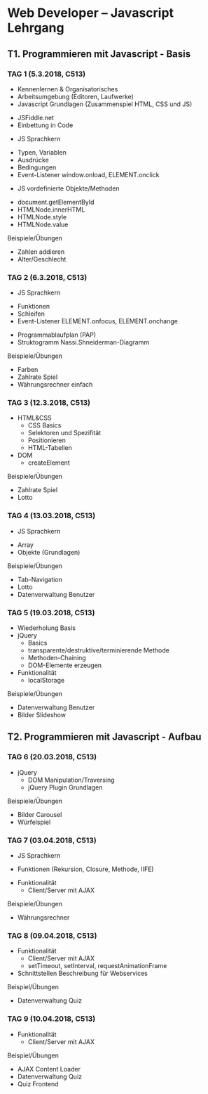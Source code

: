 #  Web Developer – Javascript Lehrgang
## T1. Programmieren mit Javascript - Basis
### TAG 1 (5.3.2018, C513)
-	Kennenlernen & Organisatorisches
-	Arbeitsumgebung (Editoren, Laufwerke)
-	Javascript Grundlagen (Zusammenspiel HTML, CSS und JS)
  * JSFiddle.net
  *	Einbettung in Code
-	JS Sprachkern
  *	Typen, Variablen
  *	Ausdrücke
  *	Bedingungen
  *	Event-Listener window.onload, ELEMENT.onclick
-	JS vordefinierte Objekte/Methoden
  *	document.getElementById
  *	HTMLNode.innerHTML
  *	HTMLNode.style
  * HTMLNode.value

Beispiele/Übungen
- Zahlen addieren
- Alter/Geschlecht

### TAG 2 (6.3.2018, C513)
-	JS Sprachkern
  * Funktionen
  * Schleifen
  * Event-Listener ELEMENT.onfocus, ELEMENT.onchange
-	Programmablaufplan (PAP)
-	Struktogramm Nassi.Shneiderman-Diagramm

Beispiele/Übungen
- Farben
- Zahlrate Spiel
- Währungsrechner einfach

### TAG 3 (12.3.2018, C513)
- HTML&CSS
  * CSS Basics
  * Selektoren und Spezifität
  * Positionieren
  * HTML-Tabellen
- DOM
  * createElement

Beispiele/Übungen
- Zahlrate Spiel
- Lotto

### TAG 4 (13.03.2018, C513)
-	JS Sprachkern
  * Array
  * Objekte (Grundlagen)

Beispiele/Übungen
- Tab-Navigation
- Lotto
- Datenverwaltung Benutzer

### TAG 5 (19.03.2018, C513)
- Wiederholung Basis
- jQuery
  * Basics
  * transparente/destruktive/terminierende Methode
  * Methoden-Chaining
  * DOM-Elemente erzeugen
- Funktionalität
  * localStorage

Beispiele/Übungen
- Datenverwaltung Benutzer
- Bilder Slideshow

## T2. Programmieren mit Javascript - Aufbau
### TAG 6 (20.03.2018, C513)
- jQuery
  * DOM Manipulation/Traversing
  * jQuery Plugin Grundlagen

Beispiele/Übungen
- Bilder Carousel
- Würfelspiel

### TAG 7 (03.04.2018, C513)
-	JS Sprachkern
  * Funktionen (Rekursion, Closure, Methode, IIFE)
- Funktionalität
  * Client/Server mit AJAX

Beispiele/Übungen
- Währungsrechner

### TAG 8 (09.04.2018, C513)
- Funktionalität
  * Client/Server mit AJAX
  * setTimeout, setInterval, requestAnimationFrame
- Schnittstellen Beschreibung für Webservices

Beispiel/Übungen
- Datenverwaltung Quiz

### TAG 9 (10.04.2018, C513)
- Funktionalität
  * Client/Server mit AJAX

Beispiel/Übungen
- AJAX Content Loader
- Datenverwaltung Quiz
- Quiz Frontend
